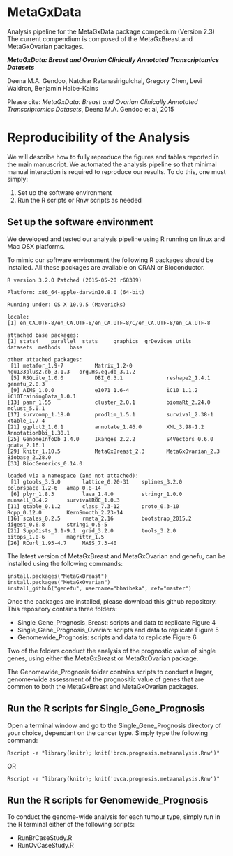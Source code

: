 MetaGxData
========

Analysis pipeline for the MetaGxData package compedium (Version 2.3)
The current compendium is composed of the MetaGxBreast and MetaGxOvarian packages. 


**_MetaGxData: Breast and Ovarian Clinically Annotated Transcriptomics  Datasets_**

Deena M.A. Gendoo, Natchar Ratanasirigulchai, Gregory Chen, Levi Waldron, Benjamin Haibe-Kains


Please cite: _MetaGxData: Breast and Ovarian Clinically Annotated Transcriptomics  Datasets_, Deena M.A. Gendoo et al, 2015

# Reproducibility of the Analysis 

We will describe how to fully reproduce the figures and tables reported in the main manuscript. We automated the analysis pipeline so that minimal manual interaction is required to reproduce our results. To do this, one must simply:

1. Set up the software environment
2. Run the R scripts or Rnw scripts as needed


## Set up the software environment

We developed and tested our analysis pipeline using R running on linux and Mac OSX platforms.

To mimic our software environment the following R packages should be installed. All these packages are available on CRAN or Bioconductor.

```
R version 3.2.0 Patched (2015-05-20 r68389)

Platform: x86_64-apple-darwin10.8.0 (64-bit)

Running under: OS X 10.9.5 (Mavericks)

locale:
[1] en_CA.UTF-8/en_CA.UTF-8/en_CA.UTF-8/C/en_CA.UTF-8/en_CA.UTF-8

attached base packages:
[1] stats4    parallel  stats     graphics  grDevices utils     datasets  methods   base     

other attached packages:
 [1] metafor_1.9-7          Matrix_1.2-0           hgu133plus2.db_3.1.3   org.Hs.eg.db_3.1.2    
 [5] RSQLite_1.0.0          DBI_0.3.1              reshape2_1.4.1         genefu_2.0.3          
 [9] AIMS_1.0.0             e1071_1.6-4            iC10_1.1.2             iC10TrainingData_1.0.1
[13] pamr_1.55              cluster_2.0.1          biomaRt_2.24.0         mclust_5.0.1          
[17] survcomp_1.18.0        prodlim_1.5.1          survival_2.38-1        xtable_1.7-4          
[21] ggplot2_1.0.1          annotate_1.46.0        XML_3.98-1.2           AnnotationDbi_1.30.1  
[25] GenomeInfoDb_1.4.0     IRanges_2.2.2          S4Vectors_0.6.0        gdata_2.16.1          
[29] knitr_1.10.5           MetaGxBreast_2.3       MetaGxOvarian_2.3      Biobase_2.28.0        
[33] BiocGenerics_0.14.0 

loaded via a namespace (and not attached):
 [1] gtools_3.5.0       lattice_0.20-31    splines_3.2.0      colorspace_1.2-6   amap_0.8-14       
 [6] plyr_1.8.3         lava_1.4.0         stringr_1.0.0      munsell_0.4.2      survivalROC_1.0.3 
[11] gtable_0.1.2       class_7.3-12       proto_0.3-10       Rcpp_0.12.0        KernSmooth_2.23-14
[16] scales_0.2.5       rmeta_2.16         bootstrap_2015.2   digest_0.6.8       stringi_0.5-5     
[21] SuppDists_1.1-9.1  grid_3.2.0         tools_3.2.0        bitops_1.0-6       magrittr_1.5      
[26] RCurl_1.95-4.7     MASS_7.3-40       

```


The latest version of MetaGxBreast and MetaGxOvarian and genefu, can be installed using the following commands:

```
install.packages("MetaGxBreast")
install.packages("MetaGxOvarian")
install_github("genefu", username="bhaibeka", ref="master")
```

Once the packages are installed, please download this github repository. 
This repository contains three folders: 
* Single_Gene_Prognosis_Breast: scripts and data to replicate Figure 4
* Single_Gene_Prognosis_Ovarian: scripts and data to replicate Figure 5
* Genomewide_Prognosis: scripts and data to replicate Figure 6

Two of the folders conduct the analysis of the prognostic value of single genes,
using either the MetaGxBreast or MetaGxOvarian package. 

The Genomewide_Prognosis folder contains scripts to conduct a larger, genome-wide assessment 
of the prognositic value of genes that are common to both the MetaGxBreast and MetaGxOvarian packages. 

## Run the R scripts for Single_Gene_Prognosis

Open a terminal window and go to the Single_Gene_Prognosis directory of your choice, dependant on the cancer type. 
Simply type the following command:

```
Rscript -e "library(knitr); knit('brca.prognosis.metaanalysis.Rnw')"
```
OR

```
Rscript -e "library(knitr); knit('ovca.prognosis.metaanalysis.Rnw')"
````

## Run the R scripts for Genomewide_Prognosis

To conduct the genome-wide analysis for each tumour type, simply run in the R terminal either of the following scripts:

* RunBrCaseStudy.R
* RunOvCaseStudy.R


